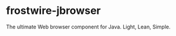 frostwire-jbrowser
==================

The ultimate Web browser component for Java. Light, Lean, Simple.